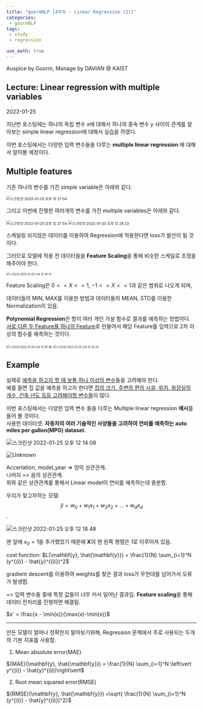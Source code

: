 ```yaml
---
title: "goormNLP [4주차 - Linear Regression (2)]"  
categories:
 - goormNLP
tags:
 - study
 - regression

use_math: true
---
```


Auspice by Goorm, Manage by DAVIAN @ KAIST

## Lecture: Linear regression with multiple variables

2022-01-25

지난번 포스팅에는 하나의 독립 변수 $x$에 대해서 하나의 종속 변수 $y$ 사이의 관계를 알아보는 simple linear regression에 대해서 실습을 하였다.

이번 포스팅에서는 다양한 입력 변수들을 다루는 **multiple linear regression** 에 대해서 알아볼 예정이다.



## Multiple features

기존 하나의 변수를 가진 simple variable은 아래와 같다.

<img src="https://user-images.githubusercontent.com/67947808/150905514-fe4ab955-0ae5-4420-bcb3-c90c2f56afe2.png" alt="스크린샷 2022-01-25 오후 12 27 04" style="zoom:67%;" />



그리고 이번에 진행한 여러개의 변수를 가진 multiple variables은 아래와 같다.

<img src="https://user-images.githubusercontent.com/67947808/150905595-3587636e-726b-4841-b661-0de24caa8a42.png" alt="스크린샷 2022-01-25 오후 12 27 54" style="zoom:67%;" />

<img src="https://user-images.githubusercontent.com/67947808/150905641-6d97a16b-2500-4b5f-b31b-bfeb041d7846.png" alt="스크린샷 2022-01-25 오후 12 28 23" style="zoom:67%;" />



스케일링 되지않은 데이터를 이용하여 Regression에 적용한다면 loss가 발산이 될 것이다. 

그러므로 모델에 적용 전 데이터들을 **Feature Scaling**을 통해 비슷한 스케일로 조정을 해주어야 한다.

<img src="https://user-images.githubusercontent.com/67947808/150905846-2c2f4cc9-5608-43de-a68c-c4dfef77aab3.png" alt="스크린샷 2022-01-25 오후 12 30 14" style="zoom: 50%;" />

Feature Scaling은 $0<=X<=1$, $-1<=X<=1$과 같은 범위로 나오게 되며,

데이터들의 MIN, MAX를 이용한 방법과 데이터들의 MEAN, STD를 이용한 Normalization이 있음.



**Polynomial Regression**은 항이 여러 개인 가설 함수로 결과를 예측하는 방법이다.  
<u>서로 다른 두 Feature를 하나의 Feature</u>로 만들어서 해당 Feature를 입력으로 2차 이상의 함수를 예측하는 것이다.

<img src="https://user-images.githubusercontent.com/67947808/150906733-e65649a3-d975-47a3-b77c-6fe7a7d455de.png" alt="스크린샷 2022-01-25 오후 12 40 06" style="zoom: 50%;" />

<img src="https://user-images.githubusercontent.com/67947808/150906938-6179f1fc-5d5e-43e5-a27b-c8e9cda2c6d2.png" alt="스크린샷 2022-01-25 오후 12 42 20" style="zoom:50%;" />





## Example



실제로 <u>예측을 하고자 할 때 보통 하나 이상의 변수</u>들을 고려해야 한다.  
예를 들면 집 값을 예측을 하고자 한다면 <u>집의 크기, 주변의 편의 시설, 위치, 화장실의 개수, 건축 년도 등등 고려해야할 변수들</u>이 많다.

이번 포스팅에서는 다양한 입력 변수 들을 다루는 Multiple linear regression **예시**를 들어 볼 것이다.  
사용한 데이터셋: **자동차의 여러 기술적인 사양들을 고려하여 연비를 예측하는 auto miles per gallon(MPG) dataset.**



![스크린샷 2022-01-25 오후 12 14 08](https://user-images.githubusercontent.com/67947808/150904247-5cddc436-f796-4068-afc8-93ba00b9068f.png)

![Unknown](https://user-images.githubusercontent.com/67947808/150904351-8135aeb4-db27-4afa-8fe3-1b128d58dffa.png)



Accerlation, model_year => 양의 상관관계.  
나머지 => 음의 상관관계.  
위와 같은 상관관계를 통해서 Linear model이 연비를 예측하는데 충분함.  



우리가 찾고자하는 모델: $$\hat{y} = w_0 + w_1x_1 + w_2x_2 + ... + w_dx_d$$.

![스크린샷 2022-01-25 오후 12 18 48](https://user-images.githubusercontent.com/67947808/150904749-02fd2e70-59d5-4b03-9678-5c3abb197007.png)

맨 앞에 $x_0 = 1$을 추가했었기 때문에 $\mathbf{X}$의 맨 왼쪽 행렬은 1로 이루어져 있음. 



cost function: $L(\mathbf{y}, \hat{\mathbf{y}}) = \frac{1}{N} \sum_{i=1}^N (y^{(i)} - \hat{y}^{(i)})^2$



gradient descent를 이용하여 weights를 찾은 결과 loss가 무한대를 넘어가서 오류가 발생함.

=> 입력 변수들 중에 특정 값들이 너무 커서 일어난 결과임. **Feature scaling**을 통해 데이터 전처리를 진행하면 해결됨.

$x' = \frac{x - \min(x)}{\max(x)-\min(x)}$

---

만든 모델이 얼마나 정확한지 알아보기위해, Regression 문제에서 주로 사용되는 두개의 기본 지표를 사용함.

1. Mean absolute error(MAE)

${MAE}(\mathbf{y}, \hat{\mathbf{y}}) = \frac{1}{N} \sum_{i=1}^N \left\vert y^{(i)} - \hat{y}^{(i)}\right\vert$



2. Root mean squared error(RMSE)

${RMSE}(\mathbf{y}, \hat{\mathbf{y}}) =\sqrt{ \frac{1}{N} \sum_{i=1}^N (y^{(i)} - \hat{y}^{(i)})^2}$



